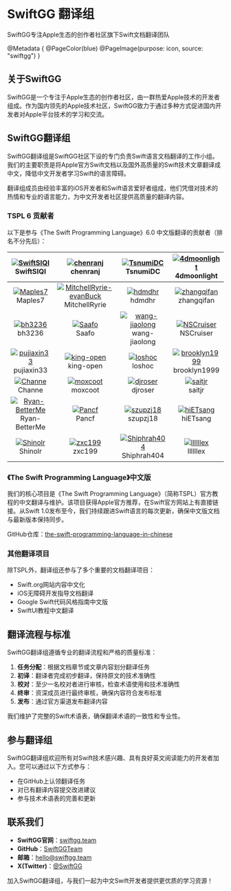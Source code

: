 # SwiftGG 翻译组

SwiftGG专注Apple生态的创作者社区旗下Swift文档翻译团队

@Metadata {
    @PageColor(blue)
    @PageImage(purpose: icon, source: "swiftgg")
}

## 关于SwiftGG

SwiftGG是一个专注于Apple生态的创作者社区，由一群热爱Apple技术的开发者组成。作为国内领先的Apple技术社区，SwiftGG致力于通过多种方式促进国内开发者对Apple平台技术的学习和交流。

## SwiftGG翻译组

SwiftGG翻译组是SwiftGG社区下设的专门负责Swift语言文档翻译的工作小组。我们的主要职责是将Apple官方Swift文档以及国外高质量的Swift技术文章翻译成中文，降低中文开发者学习Swift的语言障碍。

翻译组成员由经验丰富的iOS开发者和Swift语言爱好者组成，他们凭借对技术的热情和专业的语言能力，为中文开发者社区提供高质量的翻译内容。

### TSPL 6 贡献者

以下是参与《The Swift Programming Language》6.0 中文版翻译的贡献者（排名不分先后）：

| [![SwiftSIQI](https://github.com/SwiftSIQI.png?size=60)](https://github.com/SwiftSIQI)<br/>SwiftSIQI | [![chenranj](https://github.com/chenranj.png?size=60)](https://github.com/chenranj)<br/>chenranj | [![TsnumiDC](https://github.com/TsnumiDC.png?size=60)](https://github.com/TsnumiDC)<br/>TsnumiDC | [![4dmoonlight](https://github.com/4dmoonlight.png?size=60)](https://github.com/4dmoonlight)<br/>4dmoonlight |
|:-------------:|:-------------:|:-------------:|:-------------:|
| [![Maples7](https://github.com/Maples7.png?size=60)](https://github.com/Maples7)<br/>Maples7 | [![MitchellRyrie-evanBuck](https://github.com/MitchellRyrie-evanBuck.png?size=60)](https://github.com/MitchellRyrie-evanBuck)<br/>MitchellRyrie | [![hdmdhr](https://github.com/hdmdhr.png?size=60)](https://github.com/hdmdhr)<br/>hdmdhr | [![zhangqifan](https://github.com/zhangqifan.png?size=60)](https://github.com/zhangqifan)<br/>zhangqifan |
| [![bh3236](https://github.com/bh3236.png?size=60)](https://github.com/bh3236)<br/>bh3236 | [![Saafo](https://github.com/Saafo.png?size=60)](https://github.com/Saafo)<br/>Saafo | [![wang-jiaolong](https://github.com/wang-jiaolong.png?size=60)](https://github.com/wang-jiaolong)<br/>wang-jiaolong | [![NSCruiser](https://github.com/NSCruiser.png?size=60)](https://github.com/NSCruiser)<br/>NSCruiser |
| [![pujiaxin33](https://github.com/pujiaxin33.png?size=60)](https://github.com/pujiaxin33)<br/>pujiaxin33 | [![king-open](https://github.com/king-open.png?size=60)](https://github.com/king-open)<br/>king-open | [![loshoc](https://github.com/loshoc.png?size=60)](https://github.com/loshoc)<br/>loshoc | [![brooklyn1999](https://github.com/brooklyn1999.png?size=60)](https://github.com/brooklyn1999)<br/>brooklyn1999 |
| [![Channe](https://github.com/Channe.png?size=60)](https://github.com/Channe)<br/>Channe | [![moxcoot](https://github.com/moxcoot.png?size=60)](https://github.com/moxcoot)<br/>moxcoot | [![djroser](https://github.com/djroser.png?size=60)](https://github.com/djroser)<br/>djroser | [![saitjr](https://github.com/saitjr.png?size=60)](https://github.com/saitjr)<br/>saitjr |
| [![Ryan-BetterMe](https://github.com/Ryan-BetterMe.png?size=60)](https://github.com/Ryan-BetterMe)<br/>Ryan-BetterMe | [![Pancf](https://github.com/Pancf.png?size=60)](https://github.com/Pancf)<br/>Pancf | [![szupzj18](https://github.com/szupzj18.png?size=60)](https://github.com/szupzj18)<br/>szupzj18 | [![hiETsang](https://github.com/hiETsang.png?size=60)](https://github.com/hiETsang)<br/>hiETsang |
| [![Shinolr](https://github.com/Shinolr.png?size=60)](https://github.com/Shinolr)<br/>Shinolr | [![zxc199](https://github.com/zxc199.png?size=60)](https://github.com/zxc199)<br/>zxc199 | [![Shiphrah404](https://github.com/Shiphrah404.png?size=60)](https://github.com/Shiphrah404)<br/>Shiphrah404 | [![llllllex](https://github.com/llllllex.png?size=60)](https://github.com/llllllex)<br/>llllllex |

### 《The Swift Programming Language》中文版

我们的核心项目是《The Swift Programming Language》（简称TSPL）官方教程的中文翻译与维护。该项目获得Apple官方推荐，在Swift官方网站上有直接链接。从Swift 1.0发布至今，我们持续跟进Swift语言的每次更新，确保中文版文档与最新版本保持同步。

GitHub仓库：[the-swift-programming-language-in-chinese](https://github.com/SwiftGGTeam/the-swift-programming-language-in-chinese)

### 其他翻译项目

除TSPL外，翻译组还参与了多个重要的文档翻译项目：

- Swift.org网站内容中文化
- iOS无障碍开发指导文档翻译
- Google Swift代码风格指南中文版
- SwiftUI教程中文翻译

## 翻译流程与标准

SwiftGG翻译组遵循专业的翻译流程和严格的质量标准：

1. **任务分配**：根据文档章节或文章内容划分翻译任务
2. **初译**：翻译者完成初步翻译，保持原文的技术准确性
3. **校对**：至少一名校对者进行审核，检查术语使用和技术准确性
4. **终审**：资深成员进行最终审核，确保内容符合发布标准
5. **发布**：通过官方渠道发布翻译内容

我们维护了完整的Swift术语表，确保翻译术语的一致性和专业性。

## 参与翻译组

SwiftGG翻译组欢迎所有对Swift技术感兴趣、具有良好英文阅读能力的开发者加入。您可以通过以下方式参与：

- 在GitHub上认领翻译任务
- 对已有翻译内容提交改进建议
- 参与技术术语表的完善和更新

## 联系我们

- **SwiftGG官网**：[swiftgg.team](https://swiftgg.team)
- **GitHub**：[SwiftGGTeam](https://github.com/SwiftGGTeam)
- **邮箱**：hello@swiftgg.team
- **X(Twitter)**：[@SwiftGG](https://twitter.com/SwiftGG)

加入SwiftGG翻译组，与我们一起为中文Swift开发者提供更优质的学习资源！